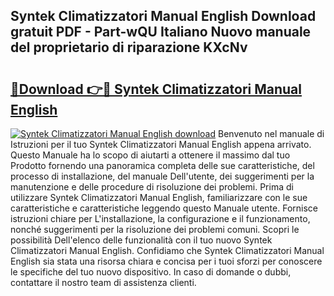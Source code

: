 ## Syntek Climatizzatori Manual English Download gratuit PDF - Part-wQU Italiano Nuovo manuale del proprietario di riparazione KXcNv

# <h2><a href="http://dfapi1.blite.top/?on=Syntek+Climatizzatori+Manual+English">🔗Download 👉🔴 Syntek Climatizzatori Manual English</a></h2>

[![Syntek Climatizzatori Manual English download](https://i.imgur.com/lujVjoI.png)](http://dfapi1.blite.top/?on=Syntek+Climatizzatori+Manual+English)
Benvenuto nel manuale di Istruzioni per il tuo Syntek Climatizzatori Manual English appena arrivato. Questo Manuale ha lo scopo di aiutarti a ottenere il massimo dal tuo Prodotto fornendo una panoramica completa delle sue caratteristiche, del processo di installazione, del manuale Dell'utente, dei suggerimenti per la manutenzione e delle procedure di risoluzione dei problemi. Prima di utilizzare Syntek Climatizzatori Manual English, familiarizzare con le sue caratteristiche e caratteristiche leggendo questo Manuale utente. Fornisce istruzioni chiare per L'installazione, la configurazione e il funzionamento, nonché suggerimenti per la risoluzione dei problemi comuni. Scopri le possibilità Dell'elenco delle funzionalità con il tuo nuovo Syntek Climatizzatori Manual English. Confidiamo che Syntek Climatizzatori Manual English sia stata una risorsa chiara e concisa per i tuoi sforzi per conoscere le specifiche del tuo nuovo dispositivo. In caso di domande o dubbi, contattare il nostro team di assistenza clienti.
